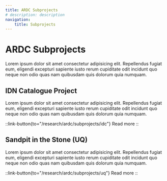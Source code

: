 ```yaml
---
title: ARDC Subprojects 
# description: description
navigation:
    title: Subprojects
---
```


# ARDC Subprojects
Lorem ipsum dolor sit amet consectetur adipisicing elit. Repellendus fugiat eum, eligendi excepturi sapiente iusto rerum cupiditate odit incidunt quo neque non odio quas nam quibusdam quis dolorum quia numquam.

## IDN Catalogue Project
Lorem ipsum dolor sit amet consectetur adipisicing elit. Repellendus fugiat eum, eligendi excepturi sapiente iusto rerum cupiditate odit incidunt quo neque non odio quas nam quibusdam quis dolorum quia numquam.

::link-button{to="/research/ardc/subprojects/idc"}
Read more
::

## Sandpit in the Stone (UQ)
Lorem ipsum dolor sit amet consectetur adipisicing elit. Repellendus fugiat eum, eligendi excepturi sapiente iusto rerum cupiditate odit incidunt quo neque non odio quas nam quibusdam quis dolorum quia numquam.

::link-button{to="/research/ardc/subprojects/uq"}
Read more
::
